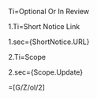 Ti=Optional Or In Review

1.Ti=Short Notice Link

1.sec={ShortNotice.URL}

2.Ti=Scope

2.sec={Scope.Update}

=[G/Z/ol/2]